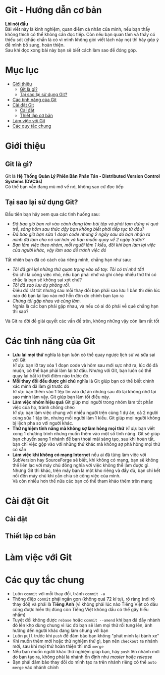 Git - Hướng dẫn cơ bản
==
**Lời nói đầu**    
Bài viết này là kinh nghiệm, quan điểm cá nhân của mình, nếu bạn thấy không thích có thể không cần đọc tiếp. Còn nếu bạn quan tâm và thấy có thiếu sót (chắc chắn là có vì mình không giỏi viết lách này nọ) thì hãy góp ý để mình bổ sung, hoàn thiện.    
Sau khi đọc xong bài này bạn sẽ biết cách làm sao để đóng góp.  


# Mục lục
- [Giới thiệu](#giới-thiệu)
    - [Git là gì?](#git-là-gì)
    - [Tại sao lại sử dụng Git?](#tại-sao-lại-sử-dụng-git)
- [Các tính năng của Git](#các-tính-năng-của-git)
- [Cài đặt Git](#cài-đặt-git)
    - [Cài đặt](#cài-đặt)
    - [Thiết lập cơ bản](#thiết-lập-cơ-bản)
- [Làm việc với Git](#làm-việc-với-git)
- [Các quy tắc chung](#các-quy-tắc-chung)



# Giới thiệu
## Git là gì?
Git là **Hệ Thống Quản Lý Phiên Bản Phân Tán - Distributed Version Control Systems (DVCSs)**  
Có thể bạn vẫn đang mù mờ về nó, không sao cứ đọc tiếp

## Tại sao lại sử dụng Git?
Đầu tiên bạn hãy xem qua các tình huống sau:

- *Đã bao giờ bạn rơi vào cảnh đang làm bài tập và phải tạm dừng vì quá trễ, sáng hôm sau thức dậy bạn không biết phải tiếp tục từ đâu?*
- *Đã bao giờ bạn sửa 1 đoạn code nhưng 2 ngày sau đó bạn nhận ra mình đã làm cho nó sai hơn và bạn muốn quay về 2 ngày trước?*
- *Bạn làm việc theo nhóm, mỗi người làm 1 kiểu, đôi khi bạn làm lại việc của người khác, vậy làm sao để tránh việc đó*

Tất nhiên bạn đã có cách của riêng mình, chẳng hạn như sau:

- *Tôi đã ghi lại những thứ quan trọng vào sổ tay. Tôi có trí nhớ tốt!*  
    Đó chỉ là công việc nhỏ, nếu bạn phải nhớ và ghi chép nhiều thứ thì có chắc là bạn sẽ không sai xót chứ?
- *Tôi đã sao lưu dự phòng rồi.*  
    Điều đó rất tốt nhưng sau mỗi thay đổi bạn phải sao lưu 1 bản thì đến lúc nào đó bạn lại lao vào mớ hỗn độn do chính bạn tạo ra  
- *Chúng tôi gặp nhau và cùng làm.*  
    Nghĩa là các bạn phải gặp nhau, và nếu có ai đó phải về quê chẳng hạn thì sao?  

Và Git ra đời để giải quyết các vấn đề trên, không những vậy còn làm rất tốt

# Các tính năng của Git
- **Lưu lại mọi thứ** nghĩa là bạn luôn có thể quay ngược lịch sử và sửa sai với Git  
    _Ví dụ:_ bạn lỡ tay xóa 1 đoạn code và hôm sau mới sực nhớ ra, lúc đó đã muộn, có thể bạn phải làm lại từ đầu. Nhưng với Git, bạn luôn có thể quay lại bất kì thời điêm nào trước đó.
- **Mỗi thay đổi đều được ghi chú** nghĩa là Git giúp bạn có thể biết chính xác mình đã làm gì trước đó   
    _Ví dụ:_ bạn thêm vào 1 tệp tin vào dự án nhưng sau đó lại không nhớ tại sao mình làm vậy. Git giúp bạn làm tốt điều này.
- **Làm việc nhóm hiệu quả** Git giúp mọi người trong nhóm làm tốt phần việc của họ, tránh chồng chéo  
    _Ví dụ:_ bạn làm việc chung với nhiều người trên cùng 1 dự án, cả 2 người cùng sửa 1 tập tin, nhưng mỗi người làm 1 kiểu. Git giúp mọi người không bị lệch pha so với người khác.  
- **Thử nghiệm tính năng mà không sợ làm hỏng mọi thứ**
    _Ví dụ:_ bạn viết xong 1 chương trình nhưng muốn thêm vào một số tính năng. Git sẽ giúp bạn chuyển sang 1 nhánh để bạn thoải mái sáng tạo, sau khi hoàn tất, bạn chỉ việc gộp vào với những thứ khác mà không sợ phá hỏng mọi thứ có sẵn  
- **Làm việc khi không có mạng Internet** nếu ai đã từng làm việc với SubVersion hay SourceForge sẽ biết, khi không có mạng, bạn sẽ không thể liên lạc với máy chủ đồng nghĩa với việc không thể làm được gì. Nhưng Git thì khác, trên máy bạn là một kho riêng và đầy đủ, bạn chỉ kết nối đến máy chủ khi cần chia sẻ công việc của mình.  
Và còn nhiều hơn thế nữa các bạn có thể tham khảo thêm trên mạng

# Cài đặt Git

## Cài đặt

## Thiết lập cơ bản

# Làm việc với Git

# Các quy tắc chung
- Luôn `commit` với mỗi thay đổi, tránh `commit -a`  
- Thông điệp `commit` phải ngắn gọn (không quá 72 kí tự), rõ ràng (nói rõ thay đổi) và phải là **Tiếng Anh** (vì không phải lúc nào Tiếng Việt có dấu cũng được hiển thị đúng còn Tiếng Việt không dấu có thể gây hiểu nhầm)  
- Tuyệt đối không được `rebase` hoặc `commit --amend` khi bạn đã đẩy nhánh đó lên kho dùng chung vì lúc đó bạn sẽ làm mọi thứ rối tung lên, ảnh hưởng đến người khác đang làm chung với bạn  
- Luôn `pull` trước khi `push` để đảm bảo bạn không "phát minh lại bánh xe"
- Khi muốn thêm mới hoặc thử nghiệm thứ gì, bạn nên `checkout` ra nhánh mới, sau khi mọi thứ hoàn thiện thì mới `merge`
- Nếu bạn muốn người khác thử nghiệm giúp bạn, hãy `push` lên nhánh mới do bạn tạo ra, không phải là nhánh ổn định như *master* hoặc *release*
- Bạn phải đảm bảo thay đổi do mình tạo ra trên nhánh riêng có thể `auto merge` vào nhánh chính